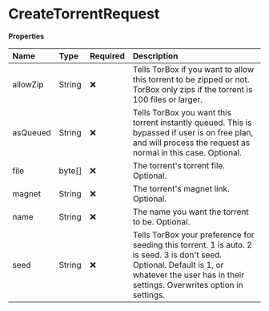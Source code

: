 # CreateTorrentRequest

**Properties**

| Name     | Type   | Required | Description                                                                                                                                                                                      |
| :------- | :----- | :------- | :----------------------------------------------------------------------------------------------------------------------------------------------------------------------------------------------- |
| allowZip | String | ❌       | Tells TorBox if you want to allow this torrent to be zipped or not. TorBox only zips if the torrent is 100 files or larger.                                                                      |
| asQueued | String | ❌       | Tells TorBox you want this torrent instantly queued. This is bypassed if user is on free plan, and will process the request as normal in this case. Optional.                                    |
| file     | byte[] | ❌       | The torrent's torrent file. Optional.                                                                                                                                                            |
| magnet   | String | ❌       | The torrent's magnet link. Optional.                                                                                                                                                             |
| name     | String | ❌       | The name you want the torrent to be. Optional.                                                                                                                                                   |
| seed     | String | ❌       | Tells TorBox your preference for seeding this torrent. 1 is auto. 2 is seed. 3 is don't seed. Optional. Default is 1, or whatever the user has in their settings. Overwrites option in settings. |
